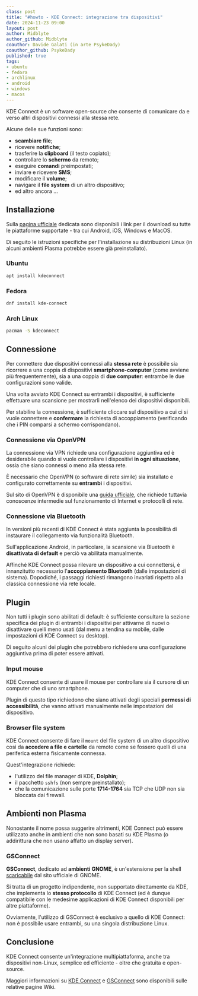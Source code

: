 ```yaml
---
class: post
title: "#howto - KDE Connect: integrazione tra dispositivi"
date: 2024-11-23 09:00
layout: post
author: Midblyte
author_github: Midblyte
coauthor: Davide Galati (in arte PsykeDady)
coauthor_github: PsykeDady
published: true
tags:
- ubuntu
- fedora
- archlinux
- android
- windows
- macos
---
```


KDE Connect è un software open-source che consente di comunicare da e verso altri dispositivi connessi alla stessa rete.

Alcune delle sue funzioni sono:

- **scambiare file**;
- ricevere **notifiche**;
- trasferire la **clipboard** (il testo copiato);
- controllare lo **schermo** da remoto;
- eseguire **comandi** preimpostati;
- inviare e ricevere **SMS**;
- modificare il **volume**;
- navigare il **file system** di un altro dispositivo;
- ed altro ancora ...

## Installazione

Sulla [pagina ufficiale](https://kdeconnect.kde.org/download.html) dedicata sono disponibili i link per il download su tutte le piattaforme supportate - tra cui Android, iOS, Windows e MacOS.

Di seguito le istruzioni specifiche per l'installazione su distribuzioni Linux (in alcuni ambienti Plasma potrebbe essere già preinstallato).

### Ubuntu

```bash
apt install kdeconnect
```

### Fedora

```bash
dnf install kde-connect
```

### Arch Linux

```bash
pacman -S kdeconnect
```

## Connessione

Per connettere due dispositivi connessi alla **stessa rete** è possibile sia ricorrere a una coppia di dispositivi **smartphone-computer** (come avviene più frequentemente), sia a una coppia di **due computer**: entrambe le due configurazioni sono valide.

Una volta avviato KDE Connect su entrambi i dispositivi, è sufficiente effettuare una scansione per mostrarli nell'elenco dei dispositivi disponibili.

Per stabilire la connessione, è sufficiente cliccare sul dispositivo a cui ci si vuole connettere e **confermare** la richiesta di accoppiamento (verificando che i PIN comparsi a schermo corrispondano).

### Connessione via OpenVPN

La connessione via VPN richiede una configurazione aggiuntiva ed è desiderabile quando si vuole controllare i dispositivi **in ogni situazione**, ossia che siano connessi o meno alla stessa rete.

È necessario che OpenVPN (o software di rete simile) sia installato e configurato correttamente su **entrambi** i dispositivi.

Sul sito di OpenVPN è disponibile una [guida ufficiale](https://openvpn.net/community-resources/how-to/), che richiede tuttavia conoscenze intermedie sul funzionamento di Internet e protocolli di rete.

### Connessione via Bluetooth

In versioni più recenti di KDE Connect è stata aggiunta la possibilità di instaurare il collegamento via funzionalità Bluetooth.

Sull'applicazione Android, in particolare, la scansione via Bluetooth è **disattivata di default** e perciò va abilitata manualmente.

Affinché KDE Connect possa rilevare un dispositivo a cui connettersi, è innanzitutto necessario l'**accoppiamento Bluetooth** (dalle impostazioni di sistema). Dopodiché, i passaggi richiesti rimangono invariati rispetto alla classica connessione via rete locale.

## Plugin

Non tutti i plugin sono abilitati di default: è sufficiente consultare la sezione specifica dei plugin di entrambi i dispositivi per attivarne di nuovi o disattivare quelli meno usati (dal menu a tendina su mobile, dalle impostazioni di KDE Connect su desktop).

Di seguito alcuni dei plugin che potrebbero richiedere una configurazione aggiuntiva prima di poter essere attivati.

### Input mouse

KDE Connect consente di usare il mouse per controllare sia il cursore di un computer che di uno smartphone.

Plugin di questo tipo richiedono che siano attivati degli speciali **permessi di accessibilità**, che vanno attivati manualmente nelle impostazioni del dispositivo.

### Browser file system

KDE Connect consente di fare il `mount` del file system di un altro dispositivo così da **accedere a file e cartelle** da remoto come se fossero quelli di una periferica esterna fisicamente connessa.

Quest'integrazione richiede:

- l'utilizzo del file manager di KDE, **Dolphin**;
- il pacchetto `sshfs` (non sempre preinstallato);
- che la comunicazione sulle porte **1714-1764** sia TCP che UDP non sia bloccata dai firewall.

## Ambienti non Plasma

Nonostante il nome possa suggerire altrimenti, KDE Connect può essere utilizzato anche in ambienti che non sono basati su KDE Plasma (o addirittura che non usano affatto un display server).

### GSConnect

**GSConnect**, dedicato ad **ambienti GNOME**, è un'estensione per la shell [scaricabile](https://extensions.gnome.org/extension/1319/gsconnect/) dal sito ufficiale di GNOME.

Si tratta di un progetto indipendente, non supportato direttamente da KDE, che implementa lo **stesso protocollo** di KDE Connect (ed è dunque compatibile con le medesime applicazioni di KDE Connect disponibili per altre piattaforme).

Ovviamente, l'utilizzo di GSConnect è esclusivo a quello di KDE Connect: non è possibile usare entrambi, su una singola distribuzione Linux.

## Conclusione

KDE Connect consente un'integrazione multipiattaforma, anche tra dispositivi non-Linux, semplice ed efficiente - oltre che gratuita e open-source.

Maggiori informazioni su [KDE Connect](https://community.kde.org/KDEConnect) e [GSConnect](https://github.com/GSConnect/gnome-shell-extension-gsconnect/wiki) sono disponibili sulle relative pagine Wiki.
